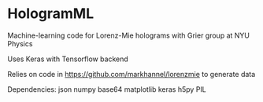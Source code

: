 # HologramML

Machine-learning code for Lorenz-Mie holograms with Grier group at NYU Physics

Uses Keras with Tensorflow backend

Relies on code in https://github.com/markhannel/lorenzmie to generate data

Dependencies:
  json
  numpy
  base64
  matplotlib
  keras
  h5py
  PIL
